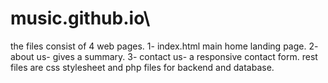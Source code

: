 # music.github.io\
the files consist of 4 web pages. 
1- index.html main home landing page.
2- about us- gives a summary.
3- contact us- a responsive contact form.
rest files are css stylesheet and php files for backend and database.
